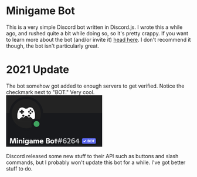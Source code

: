 # Minigame Bot
This is a very simple Discord bot written in Discord.js. I wrote this a while ago, and rushed quite a bit while doing so, so it's pretty crappy. If you want to learn more about the bot (and/or invite it) [head here](https://arjhantoteck.vercel.app/minigame%20bot.html). I don't recommend it though, the bot isn't particularly great.

# 2021 Update
The bot somehow got added to enough servers to get verified. Notice the checkmark next to "BOT." Very cool.
![Epic checkmark](verified.PNG)

Discord released some new stuff to their API such as buttons and slash commands, but I probably won't update this bot for a while. I've got better stuff to do.
